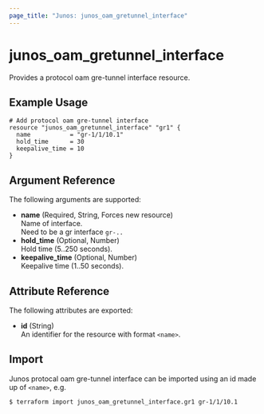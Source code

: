 ```yaml
---
page_title: "Junos: junos_oam_gretunnel_interface"
---
```


# junos_oam_gretunnel_interface

Provides a protocol oam gre-tunnel interface resource.

## Example Usage

```hcl
# Add protocol oam gre-tunnel interface
resource "junos_oam_gretunnel_interface" "gr1" {
  name           = "gr-1/1/10.1"
  hold_time      = 30
  keepalive_time = 10
}
```

## Argument Reference

The following arguments are supported:

- **name** (Required, String, Forces new resource)  
  Name of interface.  
  Need to be a gr interface `gr-..`
- **hold_time** (Optional, Number)  
  Hold time (5..250 seconds).
- **keepalive_time** (Optional, Number)  
  Keepalive time (1..50 seconds).

## Attribute Reference

The following attributes are exported:

- **id** (String)  
  An identifier for the resource with format `<name>`.

## Import

Junos protocal oam gre-tunnel interface can be imported using an id made up of `<name>`, e.g.

```shell
$ terraform import junos_oam_gretunnel_interface.gr1 gr-1/1/10.1
```
